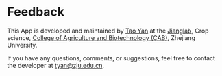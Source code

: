 # Feedback

This App is developed and maintained by [Tao Yan](https://taoyan.netlify.com/) at the [Jianglab](https://person.zju.edu.cn/en/0005104), Crop science, [College of Agriculture and Biotechnology (CAB)](http://www.cab.zju.edu.cn/en/), Zhejiang University.

If you have any questions, comments, or suggestions, feel free to contact the developer at tyan@zju.edu.cn.


